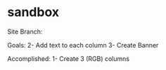 # sandbox

Site Branch:

Goals:
2- Add text to each column
3- Create Banner

Accomplished:
1- Create 3 (RGB) columns
